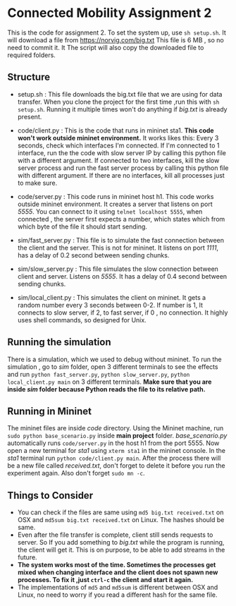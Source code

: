 # Connected Mobility Assignment 2

This is the code for assignment 2. To set the system up, use `sh setup.sh`. It will download a file from <https://norvig.com/big.txt> This file is 6 MB , so no need to commit it. It The script will also copy the downloaded file to required folders.

## Structure
- setup.sh : This file downloads the big.txt file that we are using for data transfer. When you clone the project for the first time ,run this with `sh setup.sh`. Running it multiple times won't do anything if *big.txt* is already present.

- code/client.py : This is the code that runs in mininet sta1. **This code won't work outside mininet environment.** It works likes this: Every 3 seconds, check which interfaces I'm connected. If I'm connected to 1 interface, run the the code with slow server IP by calling this python file with a different argument. If connected to two interfaces, kill the slow server process and run the fast server process by calling this python file with different argument. If there are no interfaces, kill all processes just to make sure.  

- code/server.py : This code runs in mininet host h1. This code works outside mininet environment. It creates a server that listens on port *5555*. You can connect to it using `telnet localhost 5555`, when connected , the server first expects a number, which states which from which byte of the file it should start sending. 

- sim/fast_server.py : This file is to simulate the fast connection between the client and the server. This is not for mininet. It listens on port *1111*, has a delay of 0.2 second between sending chunks.

- sim/slow_server.py : This file simulates the slow connection between client and server. Listens on *5555*. It has a delay of 0.4 second between sending chunks.

- sim/local_client.py : This simulates the client on mininet. It gets a random number every 3 seconds between 0-2. If number is 1, It connects to slow server, if 2, to fast server, if 0 , no connection. It highly uses shell commands, so designed for Unix.
## Running the simulation
There is a simulation, which we used to debug without mininet. To run the simulation , go to *sim* folder, open 3 different terminals to see the effects and run `python fast_server.py`, `python slow_server.py`, `python local_client.py main` on 3 different terminals. **Make sure that you are inside *sim* folder because Python reads the file to its relative path.**

## Running in Mininet
The mininet files are inside *code* directory.
Using the Mininet machine, run `sudo python base_scenario.py` inside **main project** folder. *base_scenario.py* automatically runs `code/server.py` in the host h1 from the port 5555. Now open a new terminal for *sta1* using `xterm sta1` in the mininet console. In the *sta1* terminal run `python code/client.py main`. After the process there will be a new file called *received.txt*, don't forget to delete it before you run the experiment again. Also don't forget `sudo mn -c`.

## Things to Consider
- You can check if the files are same using `md5 big.txt received.txt` on OSX and `md5sum big.txt received.txt` on Linux. The hashes should be same. 
- Even after the file transfer is complete, client still sends requests to server. So If you add something to *big.txt* while the program is running, the client will get it. This is on purpose, to be able to add streams in the future.
- **The system works most of the time. Sometimes the processes get mixed when changing interface and the client does not spawn new processes. To fix it ,just `ctrl-c` the client and start it again.**
- The implementations of `md5` and `md5sum` is different between OSX and Linux, no need to worry if you read a different hash for the same file.
